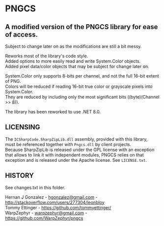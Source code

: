 PNGCS
=======

A modified version of the PNGCS library for ease of access.
--------

Subject to change later on as the modifications are still a bit messy.  

Reworks most of the library's code style.  
Added options to more easily read and write System.Color objects.  
Added pixel data/color objects that may be subject for change later on.  

System.Color only supports 8-bits per channel, and not the full 16-bit extent of PNG.  
Colors will be reduced if reading 16-bit true color or grayscale pixels into System.Color.  
They are reduced by including only the most significant bits ((byte)(Channel >> 8)).  

The library has been reworked to use .NET 8.0.

LICENSING
---------

The `ICSharpCode.SharpZipLib.dll` assembly, provided with this library,  
must be referenced together with `Pngcs.dll` by client projects.  
Because SharpZipLib is released  under the GPL license with an exception  
that allows to link it with independent modules, PNGCS relies on that  
exception and is released under the Apache license. See `LICENSE.txt`.

HISTORY
-------

See changes.txt in this folder.  

Hernan J Gonzalez - hgonzalez@gmail.com -  http://stackoverflow.com/users/277304/leonbloy  
Tommy Ettinger - https://github.com/tommyettinger/  
WarpZephyr - warpzephyr@gmail.com - https://github.com/WarpZephyr/pngcs